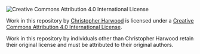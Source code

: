 ![Creative Commons Attribution 4.0 International License](https://i.creativecommons.org/l/by/4.0/80x15.png)

Work in this repository by [Christopher Harwood](http://www.christopherharwood.com/) is licensed under a [Creative Commons Attribution 4.0 International License](http://creativecommons.org/licenses/by/4.0/).

Work in this repository by individuals other than Christopher Harwood retain their original license and must be attributed to their original authors.
